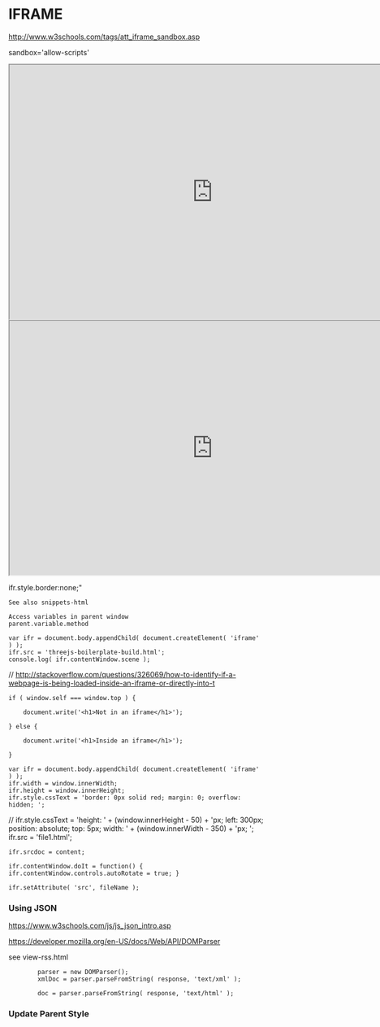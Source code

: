 # IFRAME

http://www.w3schools.com/tags/att_iframe_sandbox.asp

sandbox='allow-scripts'

<iframe src=http://fgx.github.io/sandbox/flightpaths/vnlk/index.html width=800px height=500px onload=this.contentWindow.controls.enableZoom=false; ></iframe>

<iframe sandbox='allow-same-origin allow-scripts' src=https://jaanga.github.io/terrain3/elevations/elevations-get/index.html width=800px height=500px onload=this.contentWindow.googleMap.setOptions({scrollwheel:false}); ></iframe>


ifr.style.border:none;"

	See also snippets-html

	Access variables in parent window
	parent.variable.method

	var ifr = document.body.appendChild( document.createElement( 'iframe' ) );
	ifr.src = 'threejs-boilerplate-build.html';
	console.log( ifr.contentWindow.scene );

// http://stackoverflow.com/questions/326069/how-to-identify-if-a-webpage-is-being-loaded-inside-an-iframe-or-directly-into-t

	if ( window.self === window.top ) {

		document.write('<h1>Not in an iframe</h1>');

	} else {

		document.write('<h1>Inside an iframe</h1>');

	}

	var ifr = document.body.appendChild( document.createElement( 'iframe' ) );
	ifr.width = window.innerWidth;
	ifr.height = window.innerHeight;
	ifr.style.cssText = 'border: 0px solid red; margin: 0; overflow: hidden; ';

//	ifr.style.cssText = 'height: ' + (window.innerHeight - 50) + 'px; left: 300px; position: absolute; top: 5px; width: ' + (window.innerWidth - 350) + 'px; ';
	ifr.src = 'file1.html';

	ifr.srcdoc = content;

	ifr.contentWindow.doIt = function() { ifr.contentWindow.controls.autoRotate = true; }

	ifr.setAttribute( 'src', fileName );


### Using JSON

https://www.w3schools.com/js/js_json_intro.asp


https://developer.mozilla.org/en-US/docs/Web/API/DOMParser

see view-rss.html

			parser = new DOMParser();
			xmlDoc = parser.parseFromString( response, 'text/xml' );

			doc = parser.parseFromString( response, 'text/html' );


### Update Parent Style

<style = "foo" > ...

		if ( parent.document.getElementById( 'foo' ) ) {

			parent.document.getElementById( 'foo' ).innerHTML += "h3 { margin: 0}";

		}


### Messaging

	function sendMessage(){

		ifr.contentWindow.postMessage( 'howdy', window.origin );

	}



	window.addEventListener( 'message', receiveMessage, false);

	function receiveMessage( event ) {

console.log( '', event );
console.log( '', event.data );

//		if (event.origin !== "http://example.org:8080" )
//		return;

	}

